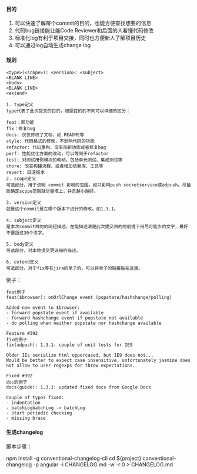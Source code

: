 #### 目的
1. 可以快速了解每个commit的目的，也能方便查找想要的信息
2. 代码bug链接能让能Code Reviewer和后面的人看懂代码修改
3. 标准化log有利于项目交接，同时也方便新人了解项目历史
4. 可以通过log自动生成change log  


#### 规则
```
<type>(<scope>): <version>: <subject>
<BLANK LINE>
<body>
<BLANK LINE>
<extend>
```

```
1. type定义
type代表了此次提交的目的，根据目的的不同可以详细的区分：

feat：新功能
fix：修复bug
docs: 仅仅修改了文档，如 README等
style: 代码格式的修改，不影响代码的功能
refactor: 代码重构，没有加新功能或者修复bug
perf: 性能优化方面的改动，可以等同于refactor
test: 对测试用例模块的改动，包括单元测试、集成测试等
chore: 改变构建流程、或者增加依赖库、工具等
revert: 回滚版本
2. scope定义
可选部分，用于说明 commit 影响的范围。如只影响push socketservice或adpush。尽量能确定scope范围就尽量填上，并且越小越好。

3. version定义
就是这个commit是在哪个版本下进行的修改。如1.3.1。

4. subject定义
是本次commit目的的简短描述。在能描述清楚此次提交目的的前提下用尽可能少的文字，最好不要超过30个汉字。

5. body定义
可选部分，对本地提交更详细的描述。

6. extend定义
可选部分。对于fix等有jira的单子的，可以将单子的链接贴在这里。
```

例子：  
```
feat例子
feat($browser): onUrlChange event (popstate/hashchange/polling)

Added new event to $browser:
- forward popstate event if available
- forward hashchange event if popstate not available
- do polling when neither popstate nor hashchange available

Feature #392
fix的例子
fix(adpush): 1.3.1: couple of unit tests for IE9

Older IEs serialize html uppercased, but IE9 does not...
Would be better to expect case insensitive, unfortunately jasmine does
not allow to user regexps for throw expectations.

Fixed #392
doc的例子
docs(guide): 1.3.1: updated fixed docs from Google Docs

Couple of typos fixed:
- indentation
- batchLogbatchLog -> batchLog
- start periodic checking
- missing brace
```

#### 生成changelog
脚本步骤：

npm install -g conventional-changelog-cli
cd ${project}
conventional-changelog -p angular -i CHANGELOG.md -w -r 0 > CHANGELOG.md